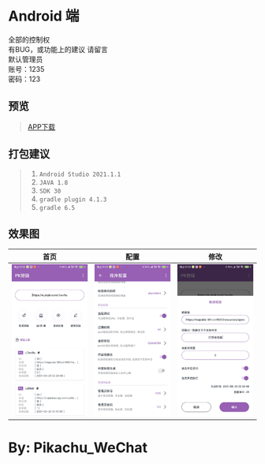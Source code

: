 Android 端
==============
全部的控制权<br>
有BUG，或功能上的建议 请留言
<br>默认管理员
<br>账号：1235
<br>密码：123

预览
---
>[APP下载](.res/app.apk)


打包建议
---
> 1. `Android Studio 2021.1.1`
> 2. `JAVA 1.8`
> 3. `SDK 30`
> 4. `gradle plugin 4.1.3`
> 5. `gradle 6.5`

效果图
---
|          首页           |配置|修改|
|:---------------------:|:---:|:---:|
| ![](../.res/app3.jpg) | ![](../.res/app2.jpg) | ![](../.res/app1.jpg) |



By: Pikachu_WeChat
===

